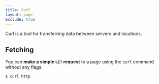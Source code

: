 ```yaml
---
title: Curl
layout: page
exclude: true
---
```


Curl is a tool for transferring data between servers and locations.

## Fetching

You can **make a simple `GET` request** to a page using the `curl` command without any flags.
```bash
$ curl http
```
<!--stackedit_data:
eyJoaXN0b3J5IjpbLTEyODIzMzk1OF19
-->